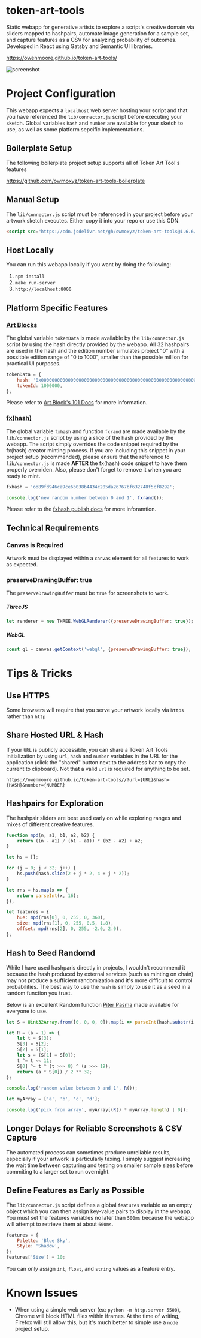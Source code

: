 # token-art-tools

Static webapp for generative artists to explore a script's creative domain via sliders mapped to hashpairs, automate image generation for a sample set, and capture features as a CSV for analyzing probability of outcomes. Developed in React using Gatsby and Semantic UI libraries.

https://owenmoore.github.io/token-art-tools/

![screenshot](assets/preview.jpg)

# Project Configuration

This webapp expects a `localhost` web server hosting your script and that you have referenced the `lib/connector.js` script before executing your sketch. Global variables `hash` and `number` are available for your sketch to use, as well as some platform sepcific implementations.

## Boilerplate Setup

The following boilerplate project setup supports all of Token Art Tool's features

https://github.com/owmoxyz/token-art-tools-boilerplate

## Manual Setup

The `lib/connector.js` script must be referenced in your project before your artwork sketch executes. Either copy it into your repo or use this CDN.

```html
<script src="https://cdn.jsdelivr.net/gh/owmoxyz/token-art-tools@1.6.6/lib/connector.js"></script>
```

## Host Locally

You can run this webapp locally if you want by doing the following:

1. `npm install`
2. `make run-server`
3. `http://localhost:8000`

## Platform Specific Features

### [Art Blocks](https://www.artblocks.io)

The global variable `tokenData` is made available by the `lib/connector.js` script by using the hash directly provided by the webapp. All 32 hashpairs are used in the hash and the edition number simulates project "0" with a possitble edition range of "0 to 1000", smaller than the possible million for practical UI purposes.

```js
tokenData = {
    hash: '0x0000000000000000000000000000000000000000000000000000000000000000',
    tokenId: 1000000,
};
```

Please refer to [Art Block's 101 Docs](https://docs.artblocks.io/creator-docs/creator-onboarding/readme/) for more information.

### [fx(hash)](https://www.fxhash.xyz)

The global variable `fxhash` and function `fxrand` are made available by the `lib/connector.js` script by using a slice of the hash provided by the webapp. The script simply overrides the code snippet required by the fx(hash) creator minting process. If you are including this snippet in your project setup (recommended), please ensure that the reference to `lib/connector.js` is made **AFTER** the fx(hash) code snippet to have them properly overriden. Also, please don't forget to remove it when you are ready to mint.

```js
fxhash = 'oo89fd946ca9ce6b038b4434c205da26767bf632748f5cf8292';

console.log('new random number between 0 and 1', fxrand());
```

Please refer to the [fxhash publish docs](https://www.fxhash.xyz/doc/artist/guide-publish-generative-token) for more inforamtion.

## Technical Requirements

### Canvas is Required

Artwork must be displayed within a `canvas` element for all features to work as expected.

### preserveDrawingBuffer: true

The `preserveDrawingBuffer` must be `true` for screenshots to work.

##### ThreeJS

```javascript
let renderer = new THREE.WebGLRenderer({preserveDrawingBuffer: true});
```

##### WebGL

```javascript
const gl = canvas.getContext('webgl', {preserveDrawingBuffer: true});
```

# Tips & Tricks

## Use HTTPS

Some browsers will require that you serve your artwork locally via `https` rather than `http`

## Share Hosted URL & Hash

If your `URL` is publicly accessible, you can share a Token Art Tools initialization by using `url`, `hash` and `number` variables in the URL for the application (click the "shared" button next to the address bar to copy the current to clipboard). Not that a valid `url` is required for anything to be set.

`https://owenmoore.github.io/token-art-tools//?url={URL}&hash={HASH}&number={NUMBER}`

## Hashpairs for Exploration

The hashpair sliders are best used early on while exploring ranges and mixes of different creative features.

```js
function mpd(n, a1, b1, a2, b2) {
    return ((n - a1) / (b1 - a1)) * (b2 - a2) + a2;
}

let hs = [];

for (j = 0; j < 32; j++) {
    hs.push(hash.slice(2 + j * 2, 4 + j * 2));
}

let rns = hs.map(x => {
    return parseInt(x, 16);
});

let features = {
    hue: mpd(rns[0], 0, 255, 0, 360),
    size: mpd(rns[1], 0, 255, 0.5, 1.8),
    offset: mpd(rns[2], 0, 255, -2.0, 2.0),
};
```

## Hash to Seed Randomd

While I have used hashparis directly in projects, I wouldn't recommend it because the hash produced by external services (such as minting on chain) may not produce a sufficient randomization and it's more difficult to control probabilities. The best way to use the `hash` is simply to use it as a seed in a random function you trust.

Below is an excellent Random function [Piter Pasma](https://twitter.com/piterpasma) made available for everyone to use.

```js
let S = Uint32Array.from([0, 0, 0, 0]).map(i => parseInt(hash.substr(i * 8 + 5, 8), 16));

let R = (a = 1) => {
    let t = S[3];
    S[3] = S[2];
    S[2] = S[1];
    let s = (S[1] = S[0]);
    t ^= t << 11;
    S[0] ^= t ^ (t >>> 8) ^ (s >>> 19);
    return (a * S[0]) / 2 ** 32;
};

console.log('random value between 0 and 1', R());

let myArray = ['a', 'b', 'c', 'd'];

console.log('pick from array', myArray[(R() * myArray.length) | 0]);
```

## Longer Delays for Reliable Screenshots & CSV Capture

The automated process can sometimes produce unreliable results, especially if your artwork is particularly taxing. I simply suggest increasing the wait time between capturing and testing on smaller sample sizes before commiting to a larger set to run overnight.

## Define Features as Early as Possible

The `lib/connector.js` script defines a global `features` variable as an empty object which you can then assign key-value pairs to display in the webapp. You must set the features variables no later than `500ms` because the webapp will attempt to retrieve them at about `600ms`.

```js
features = {
    Palette: 'Blue Sky',
    Style: 'Shadow',
};
features['Size'] = 10;
```

You can only assign `int`, `float`, and `string` values as a feature entry.

# Known Issues

-   When using a simple web server (ex: `python -m http.server 5500`), Chrome will block HTML files within iframes. At the time of writing, Firefox will still allow this, but it's much better to simple use a `node` project setup.

